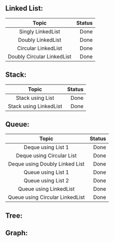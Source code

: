 ## Linked List: 

|      Topic                   |     Status    |
|:----------------------------:|--------------:|
|Singly LinkedList             |      Done     |
|Doubly LinkedList             |      Done     |
|Circular LinkedList           |      Done     |
|Doubly Circular LinkedList    |      Done     |

## Stack:
|      Topic            |     Status    |
|:---------------------:|--------------:|
|Stack using List       |      Done     |
|Stack using LinkedList |      Done     |

## Queue: 
|      Topic                     |     Status    |
|:------------------------------:|--------------:|
|Deque using List 1              |      Done     |
|Deque using Circular List       |      Done     |
|Deque using Doubly Linked List  |      Done     |
|Queue using List 1              |      Done     |
|Queue using List 2              |      Done     |
|Queue using LinkedList          |      Done     |
|Queue using Circular LinkedList |      Done     |

## Tree:

## Graph:

